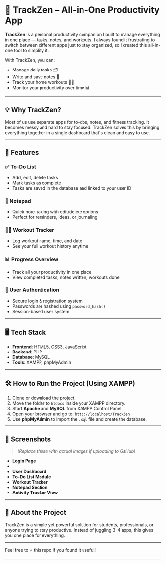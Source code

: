 # 🧠 TrackZen – All-in-One Productivity App

**TrackZen** is a personal productivity companion I built to manage everything in one place — tasks, notes, and workouts. I always found it frustrating to switch between different apps just to stay organized, so I created this all-in-one tool to simplify it.

With TrackZen, you can:
- Manage daily tasks 🗂️
- Write and save notes 📝
- Track your home workouts 🏋️‍♀️
- Monitor your productivity over time 📊

---

## 💡 Why TrackZen?

Most of us use separate apps for to-dos, notes, and fitness tracking. It becomes messy and hard to stay focused. TrackZen solves this by bringing everything together in a single dashboard that's clean and easy to use.

---

## 🔧 Features

### ✅ To-Do List
- Add, edit, delete tasks
- Mark tasks as complete
- Tasks are saved in the database and linked to your user ID

### 📝 Notepad
- Quick note-taking with edit/delete options
- Perfect for reminders, ideas, or journaling

### 🏋️‍♀️ Workout Tracker
- Log workout name, time, and date
- See your full workout history anytime

### 📊 Progress Overview
- Track all your productivity in one place
- View completed tasks, notes written, workouts done

### 🔐 User Authentication
- Secure login & registration system
- Passwords are hashed using `password_hash()`
- Session-based user system

---

## 🖥️ Tech Stack

- **Frontend**: HTML5, CSS3, JavaScript  
- **Backend**: PHP  
- **Database**: MySQL  
- **Tools**: XAMPP, phpMyAdmin

---

## 🛠️ How to Run the Project (Using XAMPP)

1. Clone or download the project.
2. Move the folder to `htdocs` inside your XAMPP directory.
3. Start **Apache** and **MySQL** from XAMPP Control Panel.
4. Open your browser and go to: `http://localhost/TrackZen`
5. Use **phpMyAdmin** to import the `.sql` file and create the database.

---

## 📸 Screenshots

> *(Replace these with actual images if uploading to GitHub)*

- **Login Page**
- 
- **User Dashboard**
- **To-Do List Module**
- **Workout Tracker**
- **Notepad Section**
- **Activity Tracker View**

---

## 🚀 About the Project

TrackZen is a simple yet powerful solution for students, professionals, or anyone trying to stay productive. Instead of juggling 3–4 apps, this gives you one place for everything.

---


Feel free to ⭐ this repo if you found it useful!

---

